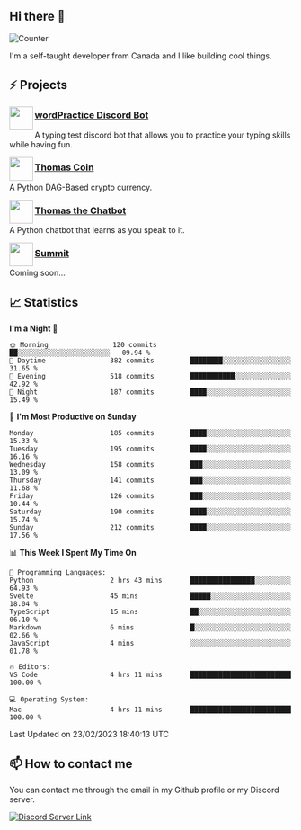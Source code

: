 <h2>Hi there 👋</h2>

![Counter](https://komarev.com/ghpvc/?username=principle105)

<p>I'm a self-taught developer from Canada and I like building cool things.</p>

<h2>⚡ Projects</h2>

<img align="left" src="https://i.imgur.com/BIzs17V.png" width="42" height="42" />
<h3><a target="_blank" href="http://wordpractice.principle.sh/">wordPractice Discord Bot</a></h3>
<p>A typing test discord bot that allows you to practice your typing skills while having fun.</p>

<img align="left" src="https://i.imgur.com/4FdQpgN.png" width="42" height="42" />
<h3><a href="https://github.com/principle105/thomas-coin">Thomas Coin</a></h3>
<p>A Python DAG-Based crypto currency.</p>

<img align="left" src="https://i.imgur.com/hA9YF2s.png" width="42" height="42" />
<h3><a href="https://github.com/principle105/thomasthechatbot">Thomas the Chatbot</a></h3>
<p>A Python chatbot that learns as you speak to it.</p>

<img align="left" src="https://i.imgur.com/Ly8Atho.png" width="42" height="42" />
<h3><a href="http://summit.sh/">Summit</a></h3>
<p>Coming soon...</p>

<h2>📈 Statistics</h2>

<!--START_SECTION:waka-->
**I'm a Night 🦉** 

```text
🌞 Morning                120 commits         ██░░░░░░░░░░░░░░░░░░░░░░░   09.94 % 
🌆 Daytime                382 commits         ████████░░░░░░░░░░░░░░░░░   31.65 % 
🌃 Evening                518 commits         ███████████░░░░░░░░░░░░░░   42.92 % 
🌙 Night                  187 commits         ████░░░░░░░░░░░░░░░░░░░░░   15.49 % 
```
📅 **I'm Most Productive on Sunday** 

```text
Monday                   185 commits         ████░░░░░░░░░░░░░░░░░░░░░   15.33 % 
Tuesday                  195 commits         ████░░░░░░░░░░░░░░░░░░░░░   16.16 % 
Wednesday                158 commits         ███░░░░░░░░░░░░░░░░░░░░░░   13.09 % 
Thursday                 141 commits         ███░░░░░░░░░░░░░░░░░░░░░░   11.68 % 
Friday                   126 commits         ███░░░░░░░░░░░░░░░░░░░░░░   10.44 % 
Saturday                 190 commits         ████░░░░░░░░░░░░░░░░░░░░░   15.74 % 
Sunday                   212 commits         ████░░░░░░░░░░░░░░░░░░░░░   17.56 % 
```


📊 **This Week I Spent My Time On** 

```text
💬 Programming Languages: 
Python                   2 hrs 43 mins       ████████████████░░░░░░░░░   64.93 % 
Svelte                   45 mins             █████░░░░░░░░░░░░░░░░░░░░   18.04 % 
TypeScript               15 mins             ██░░░░░░░░░░░░░░░░░░░░░░░   06.10 % 
Markdown                 6 mins              █░░░░░░░░░░░░░░░░░░░░░░░░   02.66 % 
JavaScript               4 mins              ░░░░░░░░░░░░░░░░░░░░░░░░░   01.78 % 

🔥 Editors: 
VS Code                  4 hrs 11 mins       █████████████████████████   100.00 % 

💻 Operating System: 
Mac                      4 hrs 11 mins       █████████████████████████   100.00 % 
```


 Last Updated on 23/02/2023 18:40:13 UTC
<!--END_SECTION:waka-->

<h2>📫 How to contact me</h2>

You can contact me through the email in my Github profile or my Discord server.

[![Discord Server Link](https://dcbadge.vercel.app/api/server/DHnk46C)](https://discord.gg/DHnk46C)

